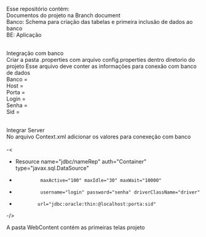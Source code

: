 Esse repositório contém: 
<br>Documentos do projeto na Branch document
<br>Banco: Schema para criação das tabelas e primeira inclusão de dados ao banco
<br>BE: Aplicação

<br>Integração com banco
<br>Criar a pasta .properties com arquivo config.properties dentro diretorio do projeto
Esse arquivo deve conter as informações para conexão com banco de dados
<br>Banco = 
<br>Host =<br>
Porta = <br>
Login = <br>
Senha = <br>
Sid = <br>

<br>Integrar Server 
<br>No arquivo Context.xml adicionar os valores para conexeção com banco  
<br>
-<
- Resource name="jdbc/nameRep" auth="Container" type="javax.sql.DataSource"
-              maxActive="100" maxIdle="30" maxWait="10000"
-              username="login" password="senha" driverClassName="driver"
-             url="jdbc:oracle:thin:@localhost:porta:sid"
-/>

A pasta WebContent contém as primeiras telas projeto